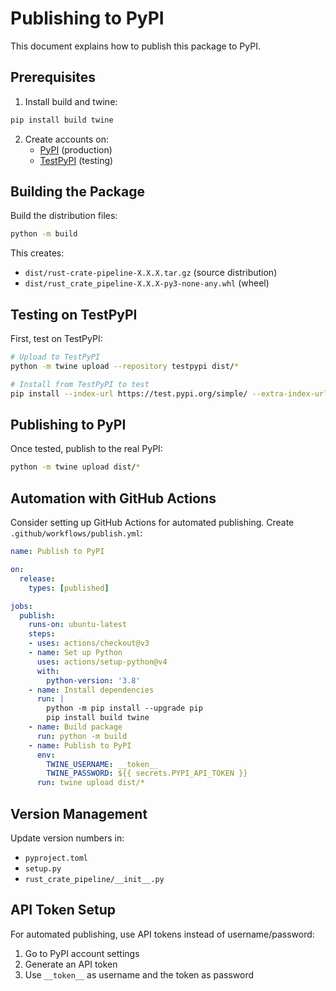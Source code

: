 # Publishing to PyPI

This document explains how to publish this package to PyPI.

## Prerequisites

1. Install build and twine:
```bash
pip install build twine
```

2. Create accounts on:
   - [PyPI](https://pypi.org/account/register/) (production)
   - [TestPyPI](https://test.pypi.org/account/register/) (testing)

## Building the Package

Build the distribution files:
```bash
python -m build
```

This creates:
- `dist/rust-crate-pipeline-X.X.X.tar.gz` (source distribution)
- `dist/rust_crate_pipeline-X.X.X-py3-none-any.whl` (wheel)

## Testing on TestPyPI

First, test on TestPyPI:

```bash
# Upload to TestPyPI
python -m twine upload --repository testpypi dist/*

# Install from TestPyPI to test
pip install --index-url https://test.pypi.org/simple/ --extra-index-url https://pypi.org/simple/ rust-crate-pipeline
```

## Publishing to PyPI

Once tested, publish to the real PyPI:

```bash
python -m twine upload dist/*
```

## Automation with GitHub Actions

Consider setting up GitHub Actions for automated publishing. Create `.github/workflows/publish.yml`:

```yaml
name: Publish to PyPI

on:
  release:
    types: [published]

jobs:
  publish:
    runs-on: ubuntu-latest
    steps:
    - uses: actions/checkout@v3
    - name: Set up Python
      uses: actions/setup-python@v4
      with:
        python-version: '3.8'
    - name: Install dependencies
      run: |
        python -m pip install --upgrade pip
        pip install build twine
    - name: Build package
      run: python -m build
    - name: Publish to PyPI
      env:
        TWINE_USERNAME: __token__
        TWINE_PASSWORD: ${{ secrets.PYPI_API_TOKEN }}
      run: twine upload dist/*
```

## Version Management

Update version numbers in:
- `pyproject.toml`
- `setup.py`
- `rust_crate_pipeline/__init__.py`

## API Token Setup

For automated publishing, use API tokens instead of username/password:

1. Go to PyPI account settings
2. Generate an API token
3. Use `__token__` as username and the token as password

